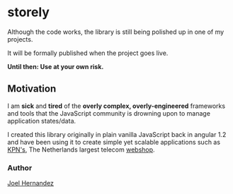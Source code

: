 # storely

Although the code works, the library is still being polished up in one of my projects.

It will be formally published when the project goes live.

**Until then: Use at your own risk.**

## Motivation

I am **sick** and **tired** of the **overly complex, overly-engineered** frameworks and tools that the JavaScript community is drowning upon to manage application states/data.

I created this library originally in plain vanilla JavaScript back in angular 1.2 and have been using it to create simple yet scalable applications such as [KPN's](https://en.wikipedia.org/wiki/KPN), The Netherlands largest telecom [webshop](www.kpn.com/ganesha.html).

### Author
[Joel Hernandez](www.lifenautjoe.com)
